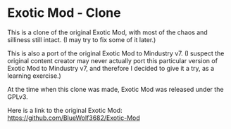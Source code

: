 # Exotic Mod - Clone

This is a clone of the original Exotic Mod, with most of the chaos and silliness still intact. (I may try to fix some of it later.)

This is also a port of the original Exotic Mod to Mindustry v7. (I suspect the original content creator may never actually port this particular version of Exotic Mod to Mindustry v7, and therefore I decided to give it a try, as a learning exercise.)

At the time when this clone was made, Exotic Mod was released under the GPLv3.

Here is a link to the original Exotic Mod: https://github.com/BlueWolf3682/Exotic-Mod
